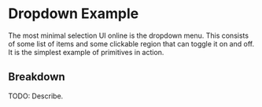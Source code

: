 # Dropdown Example

The most minimal selection UI online is the dropdown menu. This consists of some list of items and some clickable region that can toggle it on and off. It is the simplest example of primitives in action.

## Breakdown

TODO: Describe.
